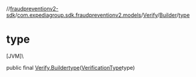//[fraudpreventionv2-sdk](../../../../index.md)/[com.expediagroup.sdk.fraudpreventionv2.models](../../index.md)/[Verify](../index.md)/[Builder](index.md)/[type](type.md)

# type

[JVM]\

public final [Verify.Builder](index.md)[type](type.md)([VerificationType](../../-verification-type/index.md)type)
